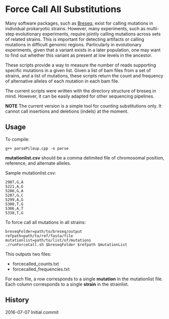 # Force Call All Substitutions

Many software packages, such as [Breseq](https://github.com/barricklab/breseq), exist for calling mutations in individual prokaryotic strains. However, many experiments, such as multi-step evolutionary experiments, require jointly calling mutations across sets of related strains. This is important for detecting artifacts or calling mutations in difficult genomic regions. Particularly in evolutionary experiments, given that a variant exists in a later population, one may want to find out whether this variant as present at low levels in the ancestor.

These scripts provide a way to measure the number of reads supporting specific mutations in a given list. Given a list of bam files from a set of strains, and a list of mutations, these scripts return the count and frequency of alternative alleles of each mutation in each bam file.

The current scripts were written with the directory structure of breseq in mind. However, it can be easily adapted for other sequencing pipelines.

**NOTE** The current version is a simple tool for counting substitutions only. It cannot call insertions and deletions (indels) at the moment.


## Usage
To compile:
```
g++ parsePileup.cpp -o parse
```

**mutationlist.csv** should be a comma delimited file of chromosomal position, reference, and alternate alleles.

Sample mutationlist.csv:

```
2987,G,A
5221,A,G
5286,G,A
5287,G,C
5299,A,G
5300,T,G
5306,A,T
5338,T,G
```

To force call all mutations in all strains:

```
breseqFolder=path/to/breseq/output
refpath=path/to/ref/fasta/file
mutationlist=path/to/list/of/mutations
./runForceCall.sh $breseqFolder $refpath $mutationList
```
This outputs two files:

* forcecalled_counts.txt
* forcecalled_frequencies.txt

For each file, a row corresponds to a single **mutation** in the mutationlist file. Each column corresponds to a single **strain** in the strainlist.

## History
2016-07-07 Initial commit

